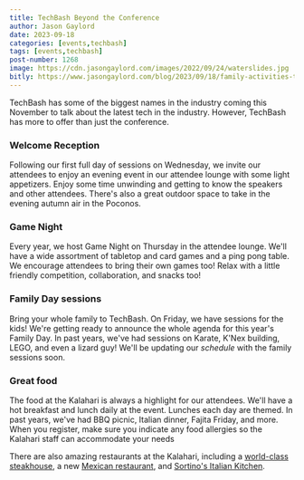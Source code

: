 ```yaml
---
title: TechBash Beyond the Conference
author: Jason Gaylord
date: 2023-09-18
categories: [events,techbash]
tags: [events,techbash]
post-number: 1268
image: https://cdn.jasongaylord.com/images/2022/09/24/waterslides.jpg
bitly: https://www.jasongaylord.com/blog/2023/09/18/family-activities-techbash
---
```


TechBash has some of the biggest names in the industry coming this November to talk about the latest tech in the industry. However, TechBash has more to offer than just the conference.

### Welcome Reception
Following our first full day of sessions on Wednesday, we invite our attendees to enjoy an evening event in our attendee lounge with some light appetizers. Enjoy some time unwinding and getting to know the speakers and other attendees. There's also a great outdoor space to take in the evening autumn air in the Poconos.

### Game Night
Every year, we host Game Night on Thursday in the attendee lounge. We'll have a wide assortment of tabletop and card games and a ping pong table. We encourage attendees to bring their own games too! Relax with a little friendly competition, collaboration, and snacks too!

### Family Day sessions
Bring your whole family to TechBash. On Friday, we have sessions for the kids! We're getting ready to announce the whole agenda for this year's Family Day. In past years, we've had sessions on Karate, K'Nex building, LEGO, and even a lizard guy! We'll be updating our _schedule_ with the family sessions soon.

### Great food 
The food at the Kalahari is always a highlight for our attendees. We'll have a hot breakfast and lunch daily at the event. Lunches each day are themed. In past years, we've had BBQ picnic, Italian dinner, Fajita Friday, and more. When you register, make sure you indicate any food allergies so the Kalahari staff can accommodate your needs

There are also amazing restaurants at the Kalahari, including a [world-class steakhouse](https://www.kalahariresorts.com/pennsylvania/things-to-do/dining/double-cut-steak-house/), a new [Mexican restaurant](https://www.kalahariresorts.com/pennsylvania/things-to-do/dining/cinco-ninos/), and [Sortino's Italian Kitchen](https://www.kalahariresorts.com/pennsylvania/things-to-do/dining/sortinos-italian-kitchen/).